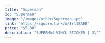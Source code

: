 ```yaml
---
title: "Superman"
id: "Superman"
image: "/images/other/Superman.jpg"
link: "https://square.link/u/IrlIBAEB"
price: "$5.00"
description: "SUPERMAN VINYL STICKER | 3\""
---
```

